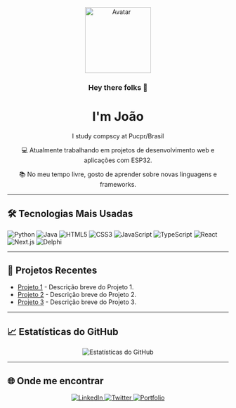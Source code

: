 <div align="center">
  <img src="https://your-avatar-url.png" alt="Avatar" width="150">
  
  ### Hey there folks 👋

  <h1>I'm João</h1>  
  <p>I study compscy at Pucpr/Brasil</p>
  
  <p>💻 Atualmente trabalhando em projetos de desenvolvimento web e aplicações com ESP32.</p>
  
  <p>📚 No meu tempo livre, gosto de aprender sobre novas linguagens e frameworks.</p>
</div>

---

## 🛠 Tecnologias Mais Usadas

![Python](https://img.shields.io/badge/Python-3.9-blue)
![Java](https://img.shields.io/badge/Java-11-orange)
![HTML5](https://img.shields.io/badge/HTML5-E34F26.svg?style=flat&logo=html5&logoColor=white)
![CSS3](https://img.shields.io/badge/CSS3-1572B6.svg?style=flat&logo=css3&logoColor=white)
![JavaScript](https://img.shields.io/badge/JavaScript-ES6-yellow)
![TypeScript](https://img.shields.io/badge/TypeScript-2.4.1-blue)
![React](https://img.shields.io/badge/React-17.0.2-61DAFB?style=flat&logo=react&logoColor=black)
![Next.js](https://img.shields.io/badge/Next.js-12.0.7-000000?style=flat&logo=next.js&logoColor=white)
![Delphi](https://img.shields.io/badge/Delphi-10.4-FF8C00?style=flat&logo=delphi&logoColor=white)

---

## 🌟 Projetos Recentes

- [Projeto 1](https://github.com/usuario/projeto1) - Descrição breve do Projeto 1.
- [Projeto 2](https://github.com/usuario/projeto2) - Descrição breve do Projeto 2.
- [Projeto 3](https://github.com/usuario/projeto3) - Descrição breve do Projeto 3.

---

## 📈 Estatísticas do GitHub

<div align="center">
  <img src="https://github-readme-stats.vercel.app/api?username=JoaoVictorBalvedi&show_icons=true&theme=radical" alt="Estatísticas do GitHub">
</div>

---

## 🌐 Onde me encontrar

<div align="center">
  <a href="https://www.linkedin.com/in/seu-nome">
    <img src="https://img.shields.io/badge/LinkedIn-0077B5?logo=linkedin&logoColor=white" alt="LinkedIn">
  </a>
  <a href="https://twitter.com/seu_usuario">
    <img src="https://img.shields.io/badge/Twitter-1DA1F2?logo=twitter&logoColor=white" alt="Twitter">
  </a>
  <a href="https://seu-portfolio.com">
    <img src="https://img.shields.io/badge/Portfolio-000000?logo=github&logoColor=white" alt="Portfolio">
  </a>
</div>
